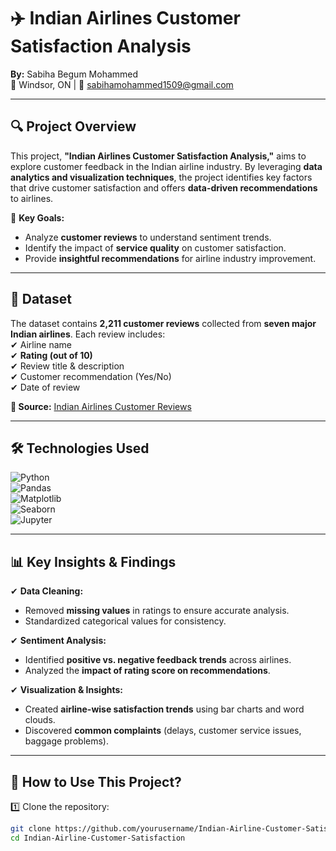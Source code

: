 # ✈️ Indian Airlines Customer Satisfaction Analysis  
**By:** Sabiha Begum Mohammed  
📍 Windsor, ON | 📧 sabihamohammed1509@gmail.com  

---

## 🔍 Project Overview  
This project, **"Indian Airlines Customer Satisfaction Analysis,"** aims to explore customer feedback in the Indian airline industry. By leveraging **data analytics and visualization techniques**, the project identifies key factors that drive customer satisfaction and offers **data-driven recommendations** to airlines.  

📌 **Key Goals:**  
- Analyze **customer reviews** to understand sentiment trends.  
- Identify the impact of **service quality** on customer satisfaction.  
- Provide **insightful recommendations** for airline industry improvement.  

---

## 📂 Dataset  
The dataset contains **2,211 customer reviews** collected from **seven major Indian airlines**. Each review includes:  
✔ Airline name  
✔ **Rating (out of 10)**  
✔ Review title & description  
✔ Customer recommendation (Yes/No)  
✔ Date of review  

**📌 Source:** [Indian Airlines Customer Reviews](https://www.kaggle.com/datasets/jagathratchakan/indian-airlines-customer-reviews)  

---

## 🛠 Technologies Used  
![Python](https://img.shields.io/badge/Python-Data_Analysis-blue?style=for-the-badge)  
![Pandas](https://img.shields.io/badge/Pandas-Data_Cleaning-orange?style=for-the-badge)  
![Matplotlib](https://img.shields.io/badge/Matplotlib-Visualization-green?style=for-the-badge)  
![Seaborn](https://img.shields.io/badge/Seaborn-Statistical_Graphs-purple?style=for-the-badge)  
![Jupyter](https://img.shields.io/badge/Jupyter_Notebook-Interactive_Analysis-red?style=for-the-badge)  

---

## 📊 Key Insights & Findings  
✔ **Data Cleaning:**  
- Removed **missing values** in ratings to ensure accurate analysis.  
- Standardized categorical values for consistency.  

✔ **Sentiment Analysis:**  
- Identified **positive vs. negative feedback trends** across airlines.  
- Analyzed the **impact of rating score on recommendations**.  

✔ **Visualization & Insights:**  
- Created **airline-wise satisfaction trends** using bar charts and word clouds.  
- Discovered **common complaints** (delays, customer service issues, baggage problems).  

---

## 📌 How to Use This Project?  
1️⃣ Clone the repository:  
```sh
git clone https://github.com/yourusername/Indian-Airline-Customer-Satisfaction.git
cd Indian-Airline-Customer-Satisfaction
